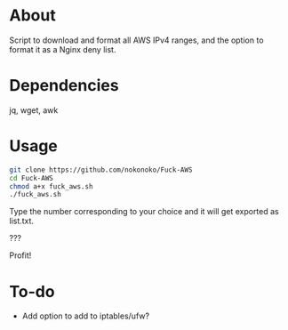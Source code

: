 # About
Script to download and format all AWS IPv4 ranges, and the option to format it as a Nginx deny list.

# Dependencies
jq, wget, awk

# Usage
```bash
git clone https://github.com/nokonoko/Fuck-AWS
cd Fuck-AWS
chmod a+x fuck_aws.sh
./fuck_aws.sh
```
Type the number corresponding to your choice and it will get exported as list.txt.

???

Profit!

# To-do
* Add option to add to iptables/ufw?
